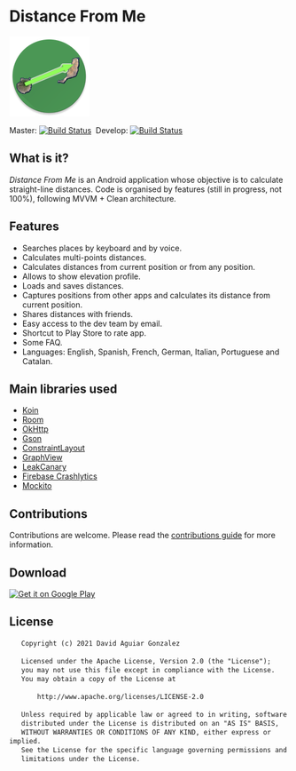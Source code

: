 # Distance From Me
![Image](/app/src/main/res/drawable-xxhdpi/ic_launcher.png)

Master: [![Build Status](https://api.travis-ci.org/siempredelao/Distance-From-Me-Android.svg?branch=master)](https://travis-ci.org/siempredelao/Distance-From-Me-Android)
&nbsp;Develop: [![Build Status](https://api.travis-ci.org/siempredelao/Distance-From-Me-Android.svg?branch=develop)](https://travis-ci.org/siempredelao/Distance-From-Me-Android)

## What is it?
*Distance From Me* is an Android application whose objective is to calculate straight-line distances.
Code is organised by features (still in progress, not 100%), following MVVM + Clean architecture.

## Features
* Searches places by keyboard and by voice.
* Calculates multi-points distances.
* Calculates distances from current position or from any position.
* Allows to show elevation profile.
* Loads and saves distances.
* Captures positions from other apps and calculates its distance from current position.
* Shares distances with friends.
* Easy access to the dev team by email.
* Shortcut to Play Store to rate app.
* Some FAQ.
* Languages: English, Spanish, French, German, Italian, Portuguese and Catalan.

## Main libraries used
* [Koin](https://github.com/InsertKoinIO/koin)
* [Room](https://developer.android.com/topic/libraries/architecture/room)
* [OkHttp](http://square.github.io/okhttp/)
* [Gson](https://github.com/google/gson)
* [ConstraintLayout](https://developer.android.com/training/constraint-layout/index.html)
* [GraphView](http://www.android-graphview.org/)
* [LeakCanary](https://github.com/square/leakcanary)
* [Firebase Crashlytics](https://firebase.google.com/docs/crashlytics)
* [Mockito](http://site.mockito.org/)

## Contributions
Contributions are welcome. Please read the [contributions guide](CONTRIBUTING.md) for more information. 

## Download
[![Get it on Google Play](https://developer.android.com/images/brand/en_generic_rgb_wo_60.png)](http://goo.gl/0IBHFN)

## License
```
   Copyright (c) 2021 David Aguiar Gonzalez

   Licensed under the Apache License, Version 2.0 (the "License");
   you may not use this file except in compliance with the License.
   You may obtain a copy of the License at

       http://www.apache.org/licenses/LICENSE-2.0

   Unless required by applicable law or agreed to in writing, software
   distributed under the License is distributed on an "AS IS" BASIS,
   WITHOUT WARRANTIES OR CONDITIONS OF ANY KIND, either express or implied.
   See the License for the specific language governing permissions and
   limitations under the License.
```